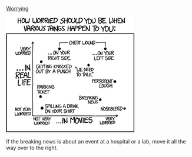 [Worrying](https://xkcd.com/1468)

![Worrying](./random_comic.png)

If the breaking news is about an event at a hospital or a lab, move it all the way over to the right.

